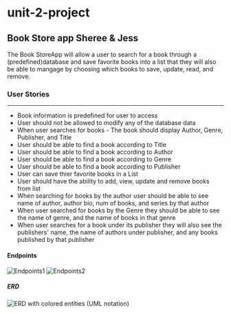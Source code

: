 # unit-2-project
## Book Store app Sheree &amp; Jess

The Book StoreApp will allow a user to search for a book through a (predefined)database and save favorite books into a list that they will also be able to mangage by choosing which books to save, update, read, and remove.

### User Stories
***
* Book information is predefined for user to access
* User should not be allowed to modify any of the database data 
* When user searches for books - The book should display Author, Genre, Publisher, and Title
* User should be able to find a book according to Title
* User should be able to find a book according to Author
* User should be able to find a book according to Genre
* User should be able to find a book according to Publisher
* User can save thier favorite books in a List
* User should have the ability to add, view, update and remove books from list
* When searching for books by the author user should be able to see name of author, author bio, num of books, and series by that author
* When user searched for books by the Genre they should be able to see the name of genre, and the name of books in that genre
* When user searches for a book under its publisher they will also see the publishers' name, the name of authors under publisher, and any books published by that publisher

#### Endpoints

![Endpoints1](https://user-images.githubusercontent.com/87440131/148084159-ee19d971-3fc2-4799-9e39-c24372b07327.jpg)
![Endpoints2](https://user-images.githubusercontent.com/87440131/148084701-a740f503-ac21-41e5-bb47-a320e6f13242.jpg)


##### ERD
![ERD with colored entities (UML notation)](https://user-images.githubusercontent.com/87440131/148085336-9c10f964-cf3f-4da7-9842-e67f543ccf96.png)

